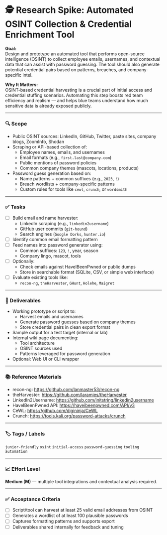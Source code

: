 # 🕵️ Research Spike: Automated OSINT Collection & Credential Enrichment Tool

**Goal:**  
Design and prototype an automated tool that performs open-source intelligence (OSINT) to collect employee emails, usernames, and contextual data that can assist with password guessing. The tool should also generate potential credential pairs based on patterns, breaches, and company-specific intel.

**Why It Matters:**  
OSINT-based credential harvesting is a crucial part of initial access and credential stuffing scenarios. Automating this step boosts red team efficiency and realism — and helps blue teams understand how much sensitive data is already exposed publicly.

---

### 🔍 Scope
- Public OSINT sources: LinkedIn, GitHub, Twitter, paste sites, company blogs, ZoomInfo, Shodan
- Scraping or API-based collection of:
  - Employee names, emails, and usernames
  - Email formats (e.g., `first.last@company.com`)
  - Public mentions of password policies
  - Common company themes (mascots, locations, products)
- Password guess generation based on:
  - Name patterns + common suffixes (e.g., `2023`, `!`)
  - Breach wordlists + company-specific patterns
  - Custom rules for tools like `cewl`, `crunch`, or `wordsmith`

---

### ✅ Tasks
- [ ] Build email and name harvester:
  - LinkedIn scraping (e.g., `linkedin2username`)
  - GitHub user commits (`git-hound`)
  - Search engines (`Google Dorks`, `hunter.io`)
- [ ] Identify common email formatting pattern
- [ ] Feed names into password generator using:
  - Common suffixes: `123`, `!`, year, season
  - Company lingo, mascot, tools
- [ ] Optionally:
  - Check emails against HaveIBeenPwned or public dumps
  - Store in searchable format (SQLite, CSV, or simple web interface)
- [ ] Evaluate existing tools like:
  - `recon-ng`, `theHarvester`, `GHunt`, `Holehe`, `Maigret`

---

### 🎯 Deliverables
- Working prototype or script to:
  - Harvest emails and usernames
  - Generate password guesses based on company themes
  - Store credential pairs in clean export format
- Sample output for a test target (internal or lab)
- Internal wiki page documenting:
  - Tool architecture
  - OSINT sources used
  - Patterns leveraged for password generation
- Optional: Web UI or CLI wrapper

---

### 📚 Reference Materials
- recon-ng: https://github.com/lanmaster53/recon-ng  
- theHarvester: https://github.com/laramies/theHarvester  
- LinkedIn2Username: https://github.com/initstring/linkedin2username  
- HaveIBeenPwned API: https://haveibeenpwned.com/API/v3  
- CeWL: https://github.com/digininja/CeWL  
- Crunch: https://tools.kali.org/password-attacks/crunch  

---

### 🏷️ Tags / Labels
`junior-friendly` `osint` `initial-access` `password-guessing` `tooling` `automation`

---

### 📈 Effort Level
**Medium (M)** — multiple tool integrations and contextual analysis required.

---

### ✅ Acceptance Criteria
- [ ] Script/tool can harvest at least 25 valid email addresses from OSINT
- [ ] Generates a wordlist of at least 100 plausible passwords
- [ ] Captures formatting patterns and supports export
- [ ] Deliverables shared internally for feedback and tuning
